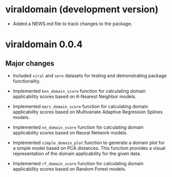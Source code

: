 # viraldomain (development version)

* Added a NEWS.md file to track changes to the package.

# viraldomain 0.0.4

## Major changes

* Included `viral` and `sero` datasets for testing and demonstrating package functionality.

* Implemented `knn_domain_score` function for calculating domain applicability scores based on K-Nearest Neighbor models.

* Implemented `mars_domain_score` function for calculating domain applicability scores based on Multivariate Adaptive Regression Splines models.

* Implemented `nn_domain_score` function for calculating domain applicability scores based on Neural Network models.

* Implemented `simple_domain_plot` function to generate a domain plot for a simple model based on PCA distances. This function provides a visual representation of the domain applicability for the given data.

* Implemented `rf_domain_score` function for calculating domain applicability scores based on Random Forest models.